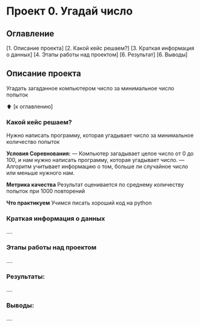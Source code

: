 # Проект 0. Угадай число

## Оглавление
[1. Описание проекта]
[2. Какой кейс решаем?]
[3. Краткая информация о данных]
[4. Этапы работы над проектом]
[6. Результат]
[6. Выводы]

## Описание проекта
Угадать загаданное компьютером число за минимальное число попыток

:arrow_up: [к оглавлению]


### Какой кейс решаем?
Нужно написать программу, которая угадывает число за минимальное количество попыток

**Условия Соревнования:**
— Компьютер загадывает целое число от 0 до 100, и нам нужно написать программу, которая угадывает число.
— Алгоритм учитывает информацию о том, больше ли случайное число или меньше нужного нам.

**Метрика качества**
Результат оценивается по среднему количеству попыток при 1000 повторений

**Что практикуем**
Учимся писать хороший код на python


### Краткая информация о данных
....

### Этапы работы над проектом
....

### Результаты:
....

### Выводы:
....